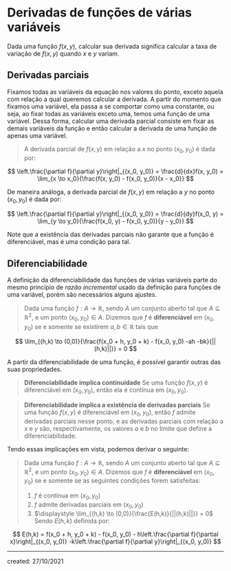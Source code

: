 # Derivadas de funções de várias variáveis
Dada uma função $f(x,y)$, calcular sua derivada significa calcular a taxa de variação de $f(x,y)$ quando $x$ e $y$ variam.

## Derivadas parciais
Fixamos todas as variáveis da equação nos valores do ponto, exceto aquela com relação a qual queremos calcular a derivada. A partir do momento que fixamos uma variável, ela passa a se comportar como uma constante, ou seja, ao fixar todas as variáveis exceto uma, temos uma função de uma variável.
Dessa forma, calcular uma derivada parcial consiste em fixar as demais variáveis da função e então calcular a derivada de uma função de apenas uma variável.

> A derivada parcial de $f(x,y)$ em relação a $x$ no ponto $(x_0, y_0)$ é dada por:

$$
  \left.\frac{\partial f}{\partial y}\right|_{(x_0, y_0)} = \frac{d}{dx}f(x, y_0) = \lim_{x \to x_0}{\frac{f(x, y_0) - f(x_0, y_0)}{x - x_0}}
$$

De maneira análoga, a derivada parcial de $f(x,y)$ em relação a $y$ no ponto $(x_0, y_0)$ é dada por:

$$
  \left.\frac{\partial f}{\partial y}\right|_{(x_0, y_0)} = \frac{d}{dy}f(x_0, y) = \lim_{y \to y_0}{\frac{f(x_0, y) - f(x_0, y_0)}{y - y_0}}
$$

Note que a existência das derivadas parciais não garante que a função é diferenciável, mas é uma condição para tal.

## Diferenciabilidade
A definição da diferenciabilidade das funções de várias variáveis parte do mesmo princípio de *razão incremental* usado da definição para funções de uma variável, porém são necessários alguns ajustes.

> Dada uma função $f: A \to \mathbb{R}$, sendo $A$ um conjunto aberto tal que $A \subseteq \mathbb{R}^2$, e um ponto $(x_0, y_0) \in A$. Dizemos que $f$ é **diferenciável** em $(x_0, y_0)$ se e somente se existirem $a, b \in \mathbb{R}$ tais que

$$
\lim_{(h,k) \to (0,0)}{\frac{f(x_0 + h, y_0 + k) - f(x_0, y_0) -ah -bk}{||(h,k)||}} = 0
$$

A partir da diferenciabilidade de uma função, é possível garantir outras das suas propriedades.

> **Diferenciabilidade implica continuidade**
> Se uma função $f(x,y)$ é diferenciável em $(x_0, y_0)$, então ela é contínua em $(x_0, y_0)$.

> **Diferenciabilidade implica a existência de derivadas parciais**
> Se uma função $f(x,y)$ é diferenciável em $(x_0, y_0)$, então $f$ admite derivadas parciais nesse ponto, e as derivadas parciais com relação a $x$ e $y$ são, respectivamente, os valores $a$ e $b$ no limite que define a diferenciabilidade.

Tendo essas implicações em vista, podemos derivar o seguinte:

> Dada uma função $f: A \to \mathbb{R}$, sendo $A$ um conjunto aberto tal que $A \subseteq \mathbb{R}^2$, e um ponto $(x_0, y_0) \in A$. Dizemos que $f$ é **diferenciável** em $(x_0, y_0)$ se e somente se as seguintes condições forem satisfeitas:
> 1. $f$ é contínua em $(x_0, y_0)$
> 2. $f$ admite derivadas parciais em $(x_0, y_0)$
> 3. $\displaystyle \lim_{(h,k) \to (0,0)}{\frac{E(h,k)}{||(h,k)||}} = 0$
> Sendo $E(h,k)$ definida por:

$$
E(h,k) = f(x_0 + h, y_0 + k) - f(x_0, y_0) - h\left.\frac{\partial f}{\partial x}\right|_{(x_0, y_0)} -k\left.\frac{\partial f}{\partial y}\right|_{(x_0, y_0)}
$$


---

created: 27/10/2021
